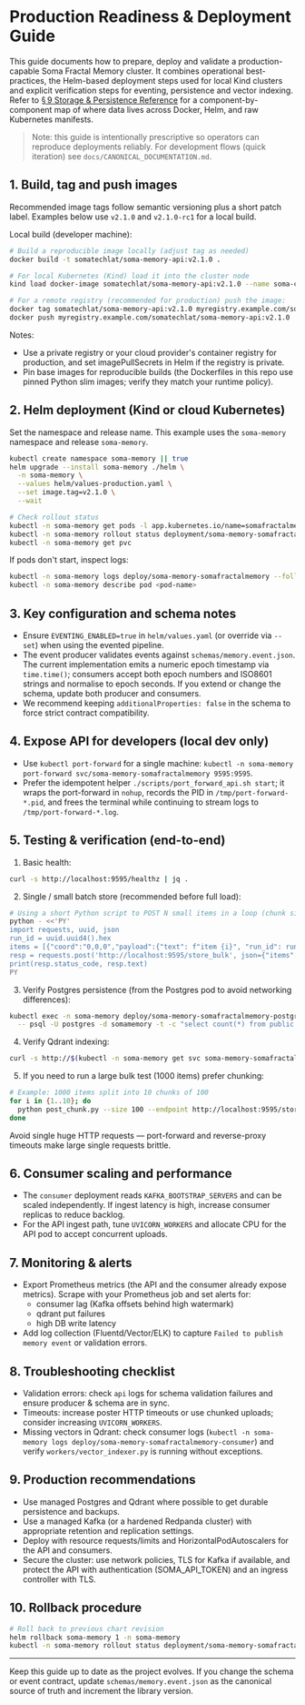 # Production Readiness & Deployment Guide

This guide documents how to prepare, deploy and validate a production-capable
Soma Fractal Memory cluster. It combines operational best-practices, the
Helm-based deployment steps used for local Kind clusters and explicit
verification steps for eventing, persistence and vector indexing. Refer to
[§ 9 Storage & Persistence Reference](CANONICAL_DOCUMENTATION.md#9-storage--persistence-reference)
for a component-by-component map of where data lives across Docker, Helm, and raw Kubernetes manifests.

> Note: this guide is intentionally prescriptive so operators can reproduce
> deployments reliably. For development flows (quick iteration) see
> `docs/CANONICAL_DOCUMENTATION.md`.

## 1. Build, tag and push images

Recommended image tags follow semantic versioning plus a short patch label.
Examples below use `v2.1.0` and `v2.1.0-rc1` for a local build.

Local build (developer machine):

```bash
# Build a reproducible image locally (adjust tag as needed)
docker build -t somatechlat/soma-memory-api:v2.1.0 .

# For local Kubernetes (Kind) load it into the cluster node
kind load docker-image somatechlat/soma-memory-api:v2.1.0 --name soma-cluster

# For a remote registry (recommended for production) push the image:
docker tag somatechlat/soma-memory-api:v2.1.0 myregistry.example.com/somatechlat/soma-memory-api:v2.1.0
docker push myregistry.example.com/somatechlat/soma-memory-api:v2.1.0
```

Notes:
- Use a private registry or your cloud provider's container registry for
  production, and set imagePullSecrets in Helm if the registry is private.
- Pin base images for reproducible builds (the Dockerfiles in this repo
  use pinned Python slim images; verify they match your runtime policy).

## 2. Helm deployment (Kind or cloud Kubernetes)

Set the namespace and release name. This example uses the `soma-memory`
namespace and release `soma-memory`.

```bash
kubectl create namespace soma-memory || true
helm upgrade --install soma-memory ./helm \
  -n soma-memory \
  --values helm/values-production.yaml \
  --set image.tag=v2.1.0 \
  --wait

# Check rollout status
kubectl -n soma-memory get pods -l app.kubernetes.io/name=somafractalmemory
kubectl -n soma-memory rollout status deployment/soma-memory-somafractalmemory
kubectl -n soma-memory get pvc
```

If pods don't start, inspect logs:

```bash
kubectl -n soma-memory logs deploy/soma-memory-somafractalmemory --follow
kubectl -n soma-memory describe pod <pod-name>
```

## 3. Key configuration and schema notes

- Ensure `EVENTING_ENABLED=true` in `helm/values.yaml` (or override via `--set`) when using the evented pipeline.
- The event producer validates events against `schemas/memory.event.json`. The current implementation emits a numeric epoch timestamp via `time.time()`; consumers accept both epoch numbers and ISO8601 strings and normalise to epoch seconds. If you extend or change the schema, update both producer and consumers.
- We recommend keeping `additionalProperties: false` in the schema to force strict contract compatibility.

## 4. Expose API for developers (local dev only)

- Use `kubectl port-forward` for a single machine: `kubectl -n soma-memory port-forward svc/soma-memory-somafractalmemory 9595:9595`.
- Prefer the idempotent helper `./scripts/port_forward_api.sh start`; it wraps
  the port-forward in `nohup`, records the PID in `/tmp/port-forward-*.pid`, and
  frees the terminal while continuing to stream logs to `/tmp/port-forward-*.log`.

## 5. Testing & verification (end-to-end)

1. Basic health:

```bash
curl -s http://localhost:9595/healthz | jq .
```

2. Single / small batch store (recommended before full load):

```bash
# Using a short Python script to POST N small items in a loop (chunk size 50)
python - <<'PY'
import requests, uuid, json
run_id = uuid.uuid4().hex
items = [{"coord":"0,0,0","payload":{"text": f"item {i}", "run_id": run_id}, "type":"episodic"} for i in range(50)]
resp = requests.post('http://localhost:9595/store_bulk', json={"items": items})
print(resp.status_code, resp.text)
PY
```

3. Verify Postgres persistence (from the Postgres pod to avoid networking differences):

```bash
kubectl exec -n soma-memory deploy/soma-memory-somafractalmemory-postgres -- \
  -- psql -U postgres -d somamemory -t -c "select count(*) from public.memory_events where payload::text like '%<RUN_ID>%';"
```

4. Verify Qdrant indexing:

```bash
curl -s http://$(kubectl -n soma-memory get svc soma-memory-somafractalmemory-qdrant -o jsonpath='{.spec.clusterIP}'):6333/collections/api_ns | jq .
```

5. If you need to run a large bulk test (1000 items) prefer chunking:

```bash
# Example: 1000 items split into 10 chunks of 100
for i in {1..10}; do
  python post_chunk.py --size 100 --endpoint http://localhost:9595/store_bulk
done
```

Avoid single huge HTTP requests — port-forward and reverse-proxy timeouts make large single requests brittle.

## 6. Consumer scaling and performance

- The `consumer` deployment reads `KAFKA_BOOTSTRAP_SERVERS` and can be scaled independently. If ingest latency is high, increase consumer replicas to reduce backlog.
- For the API ingest path, tune `UVICORN_WORKERS` and allocate CPU for the API pod to accept concurrent uploads.

## 7. Monitoring & alerts

- Export Prometheus metrics (the API and the consumer already expose metrics). Scrape with your Prometheus job and set alerts for:
  - consumer lag (Kafka offsets behind high watermark)
  - qdrant put failures
  - high DB write latency
- Add log collection (Fluentd/Vector/ELK) to capture `Failed to publish memory event` or validation errors.

## 8. Troubleshooting checklist

- Validation errors: check `api` logs for schema validation failures and ensure producer & schema are in sync.
- Timeouts: increase poster HTTP timeouts or use chunked uploads; consider increasing `UVICORN_WORKERS`.
- Missing vectors in Qdrant: check consumer logs (`kubectl -n soma-memory logs deploy/soma-memory-somafractalmemory-consumer`) and verify `workers/vector_indexer.py` is running without exceptions.

## 9. Production recommendations

- Use managed Postgres and Qdrant where possible to get durable persistence and backups.
- Use a managed Kafka (or a hardened Redpanda cluster) with appropriate retention and replication settings.
- Deploy with resource requests/limits and HorizontalPodAutoscalers for the API and consumers.
- Secure the cluster: use network policies, TLS for Kafka if available, and protect the API with authentication (SOMA_API_TOKEN) and an ingress controller with TLS.

## 10. Rollback procedure

```bash
# Roll back to previous chart revision
helm rollback soma-memory 1 -n soma-memory
kubectl -n soma-memory rollout status deployment/soma-memory-somafractalmemory
```

---

Keep this guide up to date as the project evolves. If you change the schema or event contract, update `schemas/memory.event.json` as the canonical source of truth and increment the library version.

```
